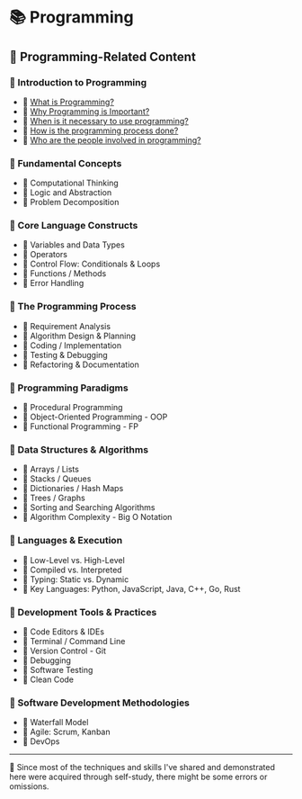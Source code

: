 # 📚 Programming

## 🔗 Programming-Related Content

### 📕 Introduction to Programming

- 📖 [What is Programming?](./introduction-to-programming/01-what-is-programming.md)
- 📖 [Why Programming is Important?](./introduction-to-programming/02-why-programming-is-important.md)
- 📖 [When is it necessary to use programming?](./introduction-to-programming/03-when-is-it-necessary-to-use-programming.md)
- 📖 [How is the programming process done?](./introduction-to-programming/04-how-is-the-programming-process-done.md)
- 📖 [Who are the people involved in programming?](./introduction-to-programming/05-who-are-the-people-involved-in-programming.md)

### 📕 Fundamental Concepts

- 📖 Computational Thinking
- 📖 Logic and Abstraction
- 📖 Problem Decomposition

### 📕 Core Language Constructs

- 📖 Variables and Data Types
- 📖 Operators
- 📖 Control Flow: Conditionals & Loops
- 📖 Functions / Methods
- 📖 Error Handling

### 📕 The Programming Process

- 📖 Requirement Analysis
- 📖 Algorithm Design & Planning
- 📖 Coding / Implementation
- 📖 Testing & Debugging
- 📖 Refactoring & Documentation

### 📕 Programming Paradigms

- 📖 Procedural Programming
- 📖 Object-Oriented Programming - OOP
- 📖 Functional Programming - FP

### 📕 Data Structures & Algorithms

- 📖 Arrays / Lists
- 📖 Stacks / Queues
- 📖 Dictionaries / Hash Maps
- 📖 Trees / Graphs
- 📖 Sorting and Searching Algorithms
- 📖 Algorithm Complexity - Big O Notation

### 📕 Languages & Execution

- 📖 Low-Level vs. High-Level
- 📖 Compiled vs. Interpreted
- 📖 Typing: Static vs. Dynamic
- 📖 Key Languages: Python, JavaScript, Java, C++, Go, Rust

### 📕 Development Tools & Practices

- 📖 Code Editors & IDEs
- 📖 Terminal / Command Line
- 📖 Version Control - Git
- 📖 Debugging
- 📖 Software Testing
- 📖 Clean Code

### 📕 Software Development Methodologies

- 📖 Waterfall Model
- 📖 Agile: Scrum, Kanban
- 📖 DevOps

---

📍 Since most of the techniques and skills I've shared and demonstrated here were acquired through self-study, there might be some errors or omissions.